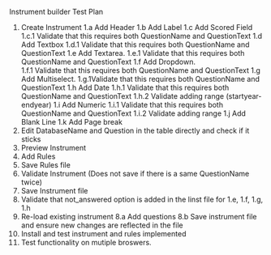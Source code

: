 Instrument builder Test Plan

1.  Create Instrument
    1.a Add Header
    1.b Add Label
    1.c Add Scored Field
      1.c.1 Validate that this requires both QuestionName and QuestionText
    1.d Add Textbox
      1.d.1 Validate that this requires both QuestionName and QuestionText
    1.e Add Textarea. 
      1.e.1 Validate that this requires both QuestionName and QuestionText
    1.f Add Dropdown.  
      1.f.1 Validate that this requires both QuestionName and QuestionText
    1.g Add Multiselect. 
      1.g.1Validate that this requires both QuestionName and QuestionText
    1.h Add Date
      1.h.1 Validate that this requires both QuestionName and QuestionText
      1.h.2 Validate adding range (startyear-endyear)
    1.i Add Numeric
      1.i.1 Validate that this requires both QuestionName and QuestionText
      1.i.2 Validate adding range
    1.j Add Blank Line
    1.k Add Page break
2.  Edit DatabaseName and Question in the table directly and check if it sticks
3.  Preview Instrument
4.  Add Rules
5.  Save Rules file
6.  Validate Instrument (Does not save if there is a same QuestionName twice)
7.  Save Instrument file
8.  Validate that not_answered option is added in the linst file for 1.e, 1.f, 1.g, 1.h
9.  Re-load existing instrument
    8.a  Add questions
    8.b Save instrument file and ensure new changes are reflected in the file
10. Install and test instrument and rules implemented
11. Test functionality on mutiple broswers.
